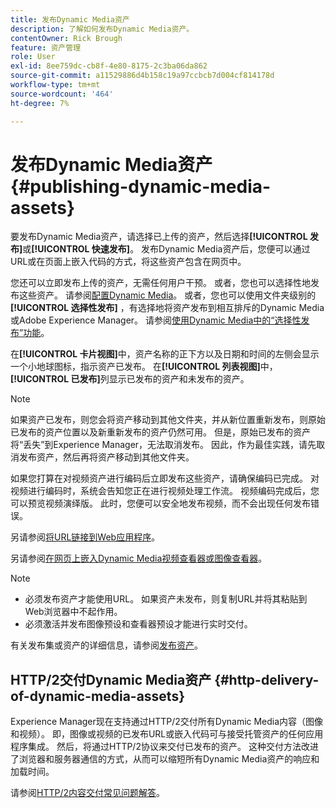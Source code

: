 ```yaml
---
title: 发布Dynamic Media资产
description: 了解如何发布Dynamic Media资产。
contentOwner: Rick Brough
feature: 资产管理
role: User
exl-id: 8ee759dc-cb8f-4e80-8175-2c3ba06da862
source-git-commit: a11529886d4b158c19a97ccbcb7d004cf814178d
workflow-type: tm+mt
source-wordcount: '464'
ht-degree: 7%

---
```


# 发布Dynamic Media资产 {#publishing-dynamic-media-assets}

要发布Dynamic Media资产，请选择已上传的资产，然后选择&#x200B;**[!UICONTROL 发布]**&#x200B;或&#x200B;**[!UICONTROL 快速发布]**。 发布Dynamic Media资产后，您便可以通过URL或在页面上嵌入代码的方式，将这些资产包含在网页中。

您还可以立即发布上传的资产，无需任何用户干预。 或者，您也可以选择性地发布这些资产。 请参阅[配置Dynamic Media](config-dm.md)。 或者，您也可以使用文件夹级别的&#x200B;**[!UICONTROL 选择性发布]** ，有选择地将资产发布到相互排斥的Dynamic Media或Adobe Experience Manager。 请参阅[使用Dynamic Media中的“选择性发布”功能](/help/assets/dynamic-media/selective-publishing.md)。

在&#x200B;**[!UICONTROL 卡片视图]**&#x200B;中，资产名称的正下方以及日期和时间的左侧会显示一个小地球图标，指示资产已发布。 在&#x200B;**[!UICONTROL 列表视图]**&#x200B;中，**[!UICONTROL 已发布]**&#x200B;列显示已发布的资产和未发布的资产。

>[!NOTE]
>
>如果资产已发布，则您会将资产移动到其他文件夹，并从新位置重新发布，则原始已发布的资产位置以及新重新发布的资产仍然可用。 但是，原始已发布的资产将“丢失”到Experience Manager，无法取消发布。 因此，作为最佳实践，请先取消发布资产，然后再将资产移动到其他文件夹。

如果您打算在对视频资产进行编码后立即发布这些资产，请确保编码已完成。 对视频进行编码时，系统会告知您正在进行视频处理工作流。 视频编码完成后，您可以预览视频演绎版。 此时，您便可以安全地发布视频，而不会出现任何发布错误。

另请参阅[将URL链接到Web应用程序](linking-urls-to-yourwebapplication.md)。

另请参阅[在网页上嵌入Dynamic Media视频查看器或图像查看器](embed-code.md)。

>[!NOTE]
>
>* 必须发布资产才能使用URL。 如果资产未发布，则复制URL并将其粘贴到Web浏览器中不起作用。
>* 必须激活并发布图像预设和查看器预设才能进行实时交付。

>



有关发布集或资产的详细信息，请参阅[发布资产](/help/assets/manage-digital-assets.md)。

## HTTP/2交付Dynamic Media资产 {#http-delivery-of-dynamic-media-assets}

Experience Manager现在支持通过HTTP/2交付所有Dynamic Media内容（图像和视频）。 即，图像或视频的已发布URL或嵌入代码可与接受托管资产的任何应用程序集成。 然后，将通过HTTP/2协议来交付已发布的资产。 这种交付方法改进了浏览器和服务器通信的方式，从而可以缩短所有Dynamic Media资产的响应和加载时间。

请参阅[HTTP/2内容交付常见问题解答](/help/assets/dynamic-media/http2faq.md)。

<!--this md file used to reside under sites-administering-->
